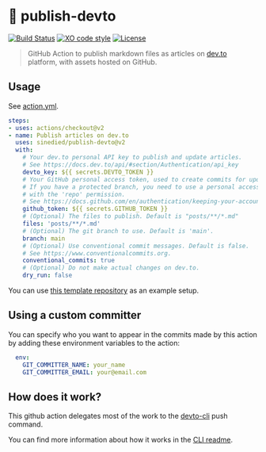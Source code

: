 # :postbox: publish-devto

[![Build Status](https://github.com/sinedied/publish-devto/workflows/build/badge.svg)](https://github.com/sinedied/publish-devto/actions)
[![XO code style](https://img.shields.io/badge/code_style-XO-5ed9c7.svg)](https://github.com/sindresorhus/xo)
[![License](https://img.shields.io/badge/license-MIT-blue.svg)](LICENSE)

> GitHub Action to publish markdown files as articles on [dev.to](https://dev.to) platform, with assets hosted on GitHub.

## Usage

See [action.yml](action.yml).

```yaml
steps:
- uses: actions/checkout@v2
- name: Publish articles on dev.to
  uses: sinedied/publish-devto@v2
  with:
    # Your dev.to personal API key to publish and update articles.
    # See https://docs.dev.to/api/#section/Authentication/api_key
    devto_key: ${{ secrets.DEVTO_TOKEN }}
    # Your GitHub personal access token, used to create commits for updated files.
    # If you have a protected branch, you need to use a personal access token
    # with the 'repo' permission.
    # See https://docs.github.com/en/authentication/keeping-your-account-and-data-secure/creating-a-personal-access-token
    github_token: ${{ secrets.GITHUB_TOKEN }}
    # (Optional) The files to publish. Default is "posts/**/*.md"
    files: 'posts/**/*.md'
    # (Optional) The git branch to use. Default is 'main'.
    branch: main
    # (Optional) Use conventional commit messages. Default is false.
    # See https://www.conventionalcommits.org. 
    conventional_commits: true
    # (Optional) Do not make actual changes on dev.to.
    dry_run: false
```

You can use [this template repository](https://github.com/sinedied/devto-github-template) as an example setup.

## Using a custom committer

You can specify who you want to appear in the commits made by this action by adding these environment variables to the action:

```yaml
  env:
    GIT_COMMITTER_NAME: your_name
    GIT_COMMITTER_EMAIL: your@email.com
```

## How does it work?

This github action delegates most of the work to the [devto-cli](https://github.com/sinedied/devto-cli) push command.

You can find more information about how it works in the [CLI readme](https://github.com/sinedied/devto-cli).
